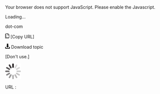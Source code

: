 Your browser does not support JavaScript. Please enable the Javascript.

Loading...

dot-com

![Copy URL](dot-com_files/Copy.png) [Copy URL]

![Download](dot-com_files/Download.png)
Download topic

[Don't use.]

![In progress](dot-com_files/activity-large.gif)

URL :


